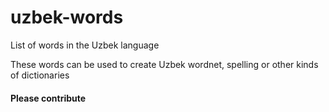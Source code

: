 # uzbek-words
 List of words in the Uzbek language

These words can be used to create Uzbek wordnet, spelling or other kinds of dictionaries

#### Please contribute

